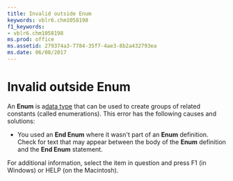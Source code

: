 ```yaml
---
title: Invalid outside Enum
keywords: vblr6.chm1058198
f1_keywords:
- vblr6.chm1058198
ms.prod: office
ms.assetid: 279374a3-7784-35f7-4ae3-8b2a432793ea
ms.date: 06/08/2017
---
```



# Invalid outside Enum

An  **Enum** is a[data type](../../Glossary/vbe-glossary.md#data-type) that can be used to create groups of related constants (called enumerations). This error has the following causes and solutions:



- You used an  **End Enum** where it wasn't part of an **Enum** definition. Check for text that may appear between the body of the **Enum** definition and the **End Enum** statement.
    

For additional information, select the item in question and press F1 (in Windows) or HELP (on the Macintosh).

